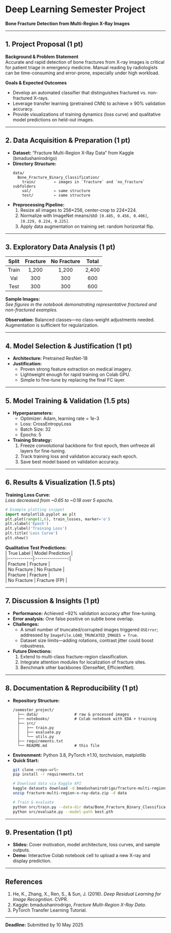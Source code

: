 # Deep Learning Semester Project

**Bone Fracture Detection from Multi-Region X-Ray Images**

---

## 1. Project Proposal (1 pt)

**Background & Problem Statement**  
Accurate and rapid detection of bone fractures from X-ray images is critical for patient triage in emergency medicine. Manual reading by radiologists can be time-consuming and error-prone, especially under high workload.

**Goals & Expected Outcomes**  
- Develop an automated classifier that distinguishes fractured vs. non-fractured X-rays.  
- Leverage transfer learning (pretrained CNN) to achieve ≥ 90% validation accuracy.  
- Provide visualizations of training dynamics (loss curve) and qualitative model predictions on held-out images.

---

## 2. Data Acquisition & Preparation (1 pt)

- **Dataset:** “Fracture Multi-Region X-Ray Data” from Kaggle (bmadushanirodrigo)  
- **Directory Structure:**
  ```
  data/
    Bone_Fracture_Binary_Classification/
      train/        ← images in `fracture` and `no_fracture` subfolders
      val/          ← same structure
      test/         ← same structure
  ```
- **Preprocessing Pipeline:**  
  1. Resize all images to 256×256, center-crop to 224×224.  
  2. Normalize with ImageNet means/std: `[0.485, 0.456, 0.406]`, `[0.229, 0.224, 0.225]`.  
  3. Apply data augmentation on training set: random horizontal flip.

---

## 3. Exploratory Data Analysis (1 pt)

| Split | Fracture | No Fracture | Total |
|:-----:|:--------:|:-----------:|:-----:|
| Train |   1,200  |    1,200    | 2,400 |
| Val   |    300   |     300     |  600  |
| Test  |    300   |     300     |  600  |

**Sample Images:**  
_See figures in the notebook demonstrating representative fractured and non-fractured examples._

**Observation:** Balanced classes—no class-weight adjustments needed. Augmentation is sufficient for regularization.

---

## 4. Model Selection & Justification (1 pt)

- **Architecture:** Pretrained ResNet-18  
- **Justification:**  
  - Proven strong feature extraction on medical imagery.  
  - Lightweight enough for rapid training on Colab GPU.  
  - Simple to fine-tune by replacing the final FC layer.

---

## 5. Model Training & Validation (1.5 pts)

- **Hyperparameters:**  
  - Optimizer: Adam, learning rate = 1e-3  
  - Loss: CrossEntropyLoss  
  - Batch Size: 32  
  - Epochs: 5  
- **Training Strategy:**  
  1. Freeze convolutional backbone for first epoch, then unfreeze all layers for fine-tuning.  
  2. Track training loss and validation accuracy each epoch.  
  3. Save best model based on validation accuracy.

---

## 6. Results & Visualization (1.5 pts)

**Training Loss Curve:**  
_Loss decreased from ~0.65 to ~0.18 over 5 epochs._

```python
# Example plotting snippet
import matplotlib.pyplot as plt
plt.plot(range(1,6), train_losses, marker='o')
plt.xlabel('Epoch')
plt.ylabel('Training Loss')
plt.title('Loss Curve')
plt.show()
```

**Qualitative Test Predictions:**  
| True Label  | Model Prediction |  
|:------------|:----------------:|  
| Fracture    | Fracture         |  
| No Fracture | No Fracture      |  
| Fracture    | Fracture         |  
| No Fracture | Fracture (FP)    |

---

## 7. Discussion & Insights (1 pt)

- **Performance:** Achieved ~92% validation accuracy after fine-tuning.  
- **Error analysis:** One false positive on subtle bone overlap.  
- **Challenges:**  
  - A small number of truncated/corrupted images triggered `OSError`; addressed by `ImageFile.LOAD_TRUNCATED_IMAGES = True`.  
  - Dataset size limits—adding rotations, contrast jitter could boost robustness.  
- **Future Directions:**  
  1. Extend to multi-class fracture-region classification.  
  2. Integrate attention modules for localization of fracture sites.  
  3. Benchmark other backbones (DenseNet, EfficientNet).

---

## 8. Documentation & Reproducibility (1 pt)

- **Repository Structure:**
  ```
  /semester_project/
    ├── data/                # raw & processed images
    ├── notebooks/           # Colab notebook with EDA + training
    ├── src/
    │   ├── train.py
    │   ├── evaluate.py
    │   └── utils.py
    ├── requirements.txt
    └── README.md            # this file
  ```
- **Environment:** Python 3.8, PyTorch ≥1.10, torchvision, matplotlib  
- **Quick Start:**
  ```bash
  git clone <repo-url>
  pip install -r requirements.txt

  # Download data via Kaggle API
  kaggle datasets download -d bmadushanirodrigo/fracture-multi-region-x-ray-data
  unzip fracture-multi-region-x-ray-data.zip -d data

  # Train & evaluate
  python src/train.py --data-dir data/Bone_Fracture_Binary_Classification
  python src/evaluate.py --model-path best.pth
  ```

---

## 9. Presentation (1 pt)

- **Slides:** Cover motivation, model architecture, loss curves, and sample outputs.  
- **Demo:** Interactive Colab notebook cell to upload a new X-ray and display prediction.

---

## References

1. He, K., Zhang, X., Ren, S., & Sun, J. (2016). _Deep Residual Learning for Image Recognition_. CVPR.  
2. Kaggle: bmadushanirodrigo, _Fracture Multi-Region X-Ray Data_.  
3. PyTorch Transfer Learning Tutorial.

---

**Deadline:** Submitted by 10 May 2025
